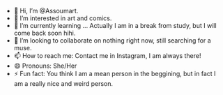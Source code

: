 - 👋 Hi, I’m @Assoumart.
- 👀 I’m interested in art and comics.
- 🌱 I’m currently learning ... Actually I am in a break from study, but I will come back soon hihi.
- 💞️ I’m looking to collaborate on nothing right now, still searching for a muse.
- 📫 How to reach me: Contact me in Instagram, I am always there!
- 😄 Pronouns: She/Her
- ⚡ Fun fact: You think I am a mean person in the beggining, but in fact I am a really nice and weird person.

<!---
Assoumart/Assoumart is a ✨ special ✨ repository because its `README.md` (this file) appears on your GitHub profile.
You can click the Preview link to take a look at your changes.
--->
